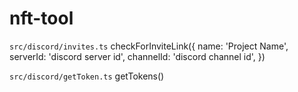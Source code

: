 # nft-tool

`src/discord/invites.ts`
checkForInviteLink({
  name: 'Project Name',
  serverId: 'discord server id',
  channelId: 'discord channel id',
})

`src/discord/getToken.ts`
getTokens()
